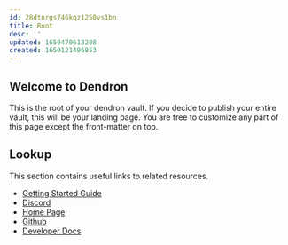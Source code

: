 ```yaml
---
id: 28dtnrgs746kqz1250vs1bn
title: Root
desc: ''
updated: 1650470613208
created: 1650121496853
---
```

## Welcome to Dendron

This is the root of your dendron vault. If you decide to publish your entire vault, this will be your landing page. You are free to customize any part of this page except the front-matter on top.

## Lookup

This section contains useful links to related resources.

- [Getting Started Guide](https://link.dendron.so/6b25)
- [Discord](https://link.dendron.so/6b23)
- [Home Page](https://wiki.dendron.so/)
- [Github](https://link.dendron.so/6b24)
- [Developer Docs](https://docs.dendron.so/)
